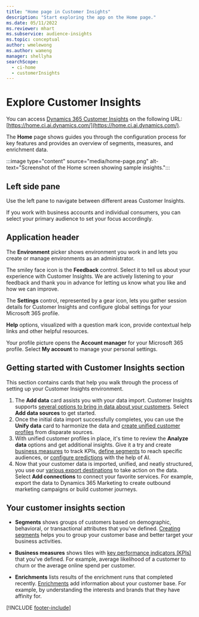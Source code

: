 ```yaml
---
title: "Home page in Customer Insights"
description: "Start exploring the app on the Home page."
ms.date: 05/11/2022
ms.reviewer: mhart
ms.subservice: audience-insights
ms.topic: conceptual
author: wmelewong
ms.author: wameng
manager: shellyha
searchScope: 
  - ci-home
  - customerInsights
---
```


# Explore Customer Insights

You can access [Dynamics 365 Customer Insights](https://home.ci.ai.dynamics.com/) on the following URL: [https://home.ci.ai.dynamics.com/](https://home.ci.ai.dynamics.com/).

The **Home** page shows guides you through the configuration process for key features and provides an overview of segments, measures, and enrichment data.

:::image type="content" source="media/home-page.png" alt-text="Screenshot of the Home screen showing sample insights.":::

## Left side pane

Use the left pane to navigate between different areas Customer Insights. 

If you work with business accounts and individual consumers, you can select your primary audience to set your focus accordingly. 

## Application header

The **Environment** picker shows environment you work in and lets you create or manage environments as an administrator.

The smiley face icon is the **Feedback** control. Select it to tell us about your experience with Customer Insights. We are actively listening to your feedback and thank you in advance for letting us know what you like and how we can improve.

The **Settings** control, represented by a gear icon, lets you gather session details for Customer Insights and configure global settings for your Microsoft 365 profile. 

**Help** options, visualized with a question mark icon, provide contextual help links and other helpful resources.

Your profile picture opens the **Account manager** for your Microsoft 365 profile. Select **My account** to manage your personal settings.

## Getting started with Customer Insights section

This section contains cards that help you walk through the process of setting up your Customer Insights environment. 

1. The **Add data** card assists you with your data import. Customer Insights supports [several options to bring in data about your customers](data-sources.md). Select **Add data sources** to get started.
1. Once the initial data import successfully completes, you can use the **Unify data** card to harmonize the data and [create unified customer profiles](data-unification.md) from disparate sources. 
1. With unified customer profiles in place, it's time to review the **Analyze data** options and get additional insights. Give it a try and create [business measures](measures.md) to track KPIs, [define segments](segments.md) to reach specific audiences, or [configure predictions](predictions-overview.md) with the help of AI.
1. Now that your customer data is imported, unified, and neatly structured, you use our [various export destinations](export-destinations.md) to take action on the data. Select **Add connections** to connect your favorite services. For example, export the data to Dynamics 365 Marketing to create outbound marketing campaigns or build customer journeys. 

## Your customer insights section

- **Segments** shows groups of customers based on demographic, behavioral, or transactional attributes that you've defined. [Creating segments](segments.md) helps you to group your customer base and better target your business activities.

- **Business measures** shows tiles with [key performance indicators (KPIs)](measures.md) that you've defined. For example, average likelihood of a customer to churn or the average online spend per customer.

- **Enrichments** lists results of the enrichment runs that completed recently. [Enrichments](enrichment-hub.md) add information about your customer base. For example, by understanding the interests and brands that they have affinity for.


[!INCLUDE [footer-include](includes/footer-banner.md)]
